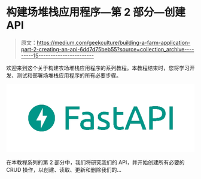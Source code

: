 # 构建场堆栈应用程序—第 2 部分—创建 API

> 原文：<https://medium.com/geekculture/building-a-farm-application-part-2-creating-an-api-6dd7d75beb55?source=collection_archive---------15----------------------->

欢迎来到这个关于构建农场堆栈应用程序的系列教程。本教程结束时，您将学习开发、测试和部署场堆栈应用程序的所有必要步骤。

![](img/1d9f63a1d0109ab759d37530a55a8b18.png)

在本教程系列的第 2 部分中，我们将研究我们的 API，并开始创建所有必要的 CRUD 操作，以创建、读取、更新和删除我们的…